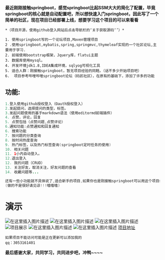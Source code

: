 **最近刚刚接触springboot，感觉springboot比起SSM大大的简化了配置，毕竟springboot的核心就是自动配置吧，所以想快速入门springboot，因此写了一个简单的社区，现在项目已经部署上线，想要学习这个项目的可以来看看**
```
*（项目开源，使用github登入网站后点击导航栏的‘关于获取源码‘’）*
```
```
1. 使用springboot写的一个论坛项目,Maven管理项目
2 .使用springboot,mybatis,spring,springmvc,thymeleaf实现的一个社区论坛,主要用于学习.
2. 前端使用bootstrap框架，Jquery库，flatui主题
3. 数据库使用mysql。
4. 开发坏境jdk1.8,IDEA集成环境，sqlyog可视化工具
5. 适合人群：刚接触springboot，暂无项目经验的同鞋。（话不多少开始项目吧）
6.  项目参考哔哩哔哩springboot论坛（码匠社区），在原有的基础下，添加了许多的功能
```

## 功能:
```java
1.登入使用github授权登入（Oauth授权登入）
2.发起提问，选择提问的类型，标签。
3.发起问题使用的基于markdown语法（使用editormd前端插件）
4. 点赞，评论，回复
5. 点赞包括（点赞问题,点赞评论）
6.通知功能:点赞通知和回复通知
6. 搜索功能
7. 按问题的分类查询
8. 按时间热度查询
9. 热门标签，以及热门标签查询(springboot定时任务的使用)
10. 相关问题  
11. 1小内自动登入。
12.退出登入
12. 我的问题（CRUD）
13. 关注好友，取消关注，好友问题的查看
14. 收藏问题等...

还有一些小功能就不具体说了,适合新手的项目,如果你也是刚接触springboot可以用这个项目练练手
(做的不是很好请见谅!!!嘻嘻嘻)

```
# 演示
![在这里插入图片描述](https://img-blog.csdnimg.cn/20190825102842870.PNG?x-oss-process=image/watermark,type_ZmFuZ3poZW5naGVpdGk,shadow_10,text_aHR0cHM6Ly9ibG9nLmNzZG4ubmV0L3FxXzQzMjU3MTAz,size_16,color_FFFFFF,t_70)
![在这里插入图片描述](https://img-blog.csdnimg.cn/20190825102834306.PNG?x-oss-process=image/watermark,type_ZmFuZ3poZW5naGVpdGk,shadow_10,text_aHR0cHM6Ly9ibG9nLmNzZG4ubmV0L3FxXzQzMjU3MTAz,size_16,color_FFFFFF,t_70)
![在这里插入图片描述](https://img-blog.csdnimg.cn/20190825102821883.PNG?x-oss-process=image/watermark,type_ZmFuZ3poZW5naGVpdGk,shadow_10,text_aHR0cHM6Ly9ibG9nLmNzZG4ubmV0L3FxXzQzMjU3MTAz,size_16,color_FFFFFF,t_70)
![项目展示](https://img-blog.csdnimg.cn/20190825100402717.PNG?x-oss-process=image/watermark,type_ZmFuZ3poZW5naGVpdGk,shadow_10,text_aHR0cHM6Ly9ibG9nLmNzZG4ubmV0L3FxXzQzMjU3MTAz,size_16,color_FFFFFF,t_70)
![在这里插入图片描述](https://img-blog.csdnimg.cn/20190825100441317.PNG?x-oss-process=image/watermark,type_ZmFuZ3poZW5naGVpdGk,shadow_10,text_aHR0cHM6Ly9ibG9nLmNzZG4ubmV0L3FxXzQzMjU3MTAz,size_16,color_FFFFFF,t_70)
![在这里插入图片描述](https://img-blog.csdnimg.cn/20190825100451284.PNG?x-oss-process=image/watermark,type_ZmFuZ3poZW5naGVpdGk,shadow_10,text_aHR0cHM6Ly9ibG9nLmNzZG4ubmV0L3FxXzQzMjU3MTAz,size_16,color_FFFFFF,t_70)
[项目地址](http://www.zykcoderman.xyz)
```
如果项目不能访问可能是正在更新可以添加我的
qq：3053161401
```
**最后感谢大家，共同学习，共同进步吧，冲鸭~~~~**
